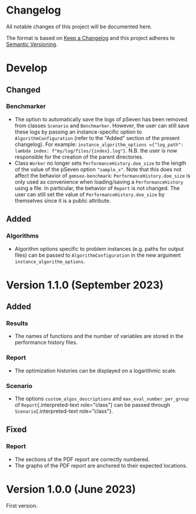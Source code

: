 <!--
Copyright 2021 IRT Saint Exupéry, https://www.irt-saintexupery.com

This work is licensed under the Creative Commons Attribution-ShareAlike 4.0
International License. To view a copy of this license, visit
http://creativecommons.org/licenses/by-sa/4.0/ or send a letter to Creative
Commons, PO Box 1866, Mountain View, CA 94042, USA.
-->

<!--
Changelog titles are:
- Added: for new features.
- Changed: for changes in existing functionality.
- Deprecated: for soon-to-be removed features.
- Removed: for now removed features.
- Fixed: for any bug fixes.
- Security: in case of vulnerabilities.
-->

# Changelog

All notable changes of this project will be documented here.

The format is based on
[Keep a Changelog](https://keepachangelog.com/en/1.0.0)
and this project adheres to
[Semantic Versioning](https://semver.org/spec/v2.0.0.html).

# Develop

## Changed

### Benchmarker

- The option to automatically save the logs of pSeven has been removed
  from classes ``Scenario`` and ``Benchmarker``.
  However, the user can still save these logs
  by passing an instance-specific option to ``AlgorithmConfiguration``
  (refer to the "Added" section of the present changelog).
  For example:
  ``instance_algorithm_options
  ={"log_path": lambda index: f"my/log/files/{index}.log"}``.
  N.B. the user is now responsible for the creation of the parent directories.
- Class ``Worker`` no longer sets ``PerformanceHistory.doe_size``
  to the length of the value of the pSeven option ``"sample_x"``.
  Note that this does not affect the behavior of ``gemseo-benchmark``:
  ``PerformanceHistory.doe_size`` is only used as convenience
  when loading/saving a ``PerformanceHistory`` using a file.
  In particular, the behavior of ``Report`` is not changed.
  The user can still set the value of ``PerformanceHistory.doe_size``
  by themselves since it is a public attribute.

## Added

### Algorithms

- Algorithm options specific to problem instances (e.g. paths for output files)
  can be passed to ``AlgorithmConfiguration`` in the new argument ``instance_algorithm_options``.

# Version 1.1.0 (September 2023)

## Added

### Results

- The names of functions and the number of variables are stored in the
    performance history files.

### Report

- The optimization histories can be displayed on a logarithmic scale.

### Scenario

- The options `custom_algos_descriptions` and
    `max_eval_number_per_group` of `Report`{.interpreted-text
    role="class"} can be passed through `Scenario`{.interpreted-text
    role="class"}.

## Fixed

### Report

- The sections of the PDF report are correctly numbered.
- The graphs of the PDF report are anchored to their expected
    locations.

# Version 1.0.0 (June 2023)

First version.
